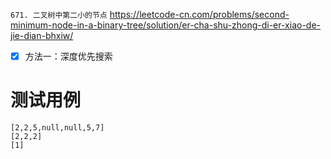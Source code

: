 
`671. 二叉树中第二小的节点` https://leetcode-cn.com/problems/second-minimum-node-in-a-binary-tree/solution/er-cha-shu-zhong-di-er-xiao-de-jie-dian-bhxiw/
- [x] 方法一：深度优先搜索

# 测试用例

```
[2,2,5,null,null,5,7]
[2,2,2]
[1]
```
